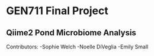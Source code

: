 # GEN711 Final Project
## Qiime2 Pond Microbiome Analysis
Contributors:
-Sophie Welch
-Noelle DiVeglia
-Emily Small 
